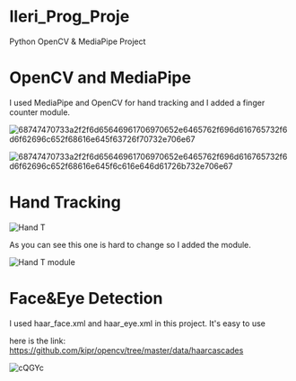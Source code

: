 # Ileri_Prog_Proje
Python OpenCV &amp; MediaPipe Project

# OpenCV and MediaPipe
I used MediaPipe and OpenCV for hand tracking and I added a finger counter module.

![68747470733a2f2f6d65646961706970652e6465762f696d616765732f6d6f62696c652f68616e645f63726f70732e706e67](https://github.com/Mustitrtk/Ileri_Prog_Proje/assets/80280042/e1c9b84f-389d-476e-9df5-cf85b6312851)

![68747470733a2f2f6d65646961706970652e6465762f696d616765732f6d6f62696c652f68616e645f6c616e646d61726b732e706e67](https://github.com/Mustitrtk/Ileri_Prog_Proje/assets/80280042/353f1b11-8f5a-40cb-8d6c-66c1e52f4ce3)

# Hand Tracking

![Hand T](https://github.com/Mustitrtk/Ileri_Prog_Proje/assets/80280042/7f854f11-530c-409b-ad3a-9d9c11f7e327)

As you can see this one is hard to change so I added the module.

![Hand T module](https://github.com/Mustitrtk/Ileri_Prog_Proje/assets/80280042/4adefd5b-9bbc-4784-9299-3f116e6fd083)

# Face&Eye Detection
I used haar_face.xml and haar_eye.xml in this project. It's easy to use 

here is the link: https://github.com/kipr/opencv/tree/master/data/haarcascades

![cQGYc](https://github.com/Mustitrtk/Ileri_Prog_Proje/assets/80280042/092e1a21-60d1-43d3-a78b-d7d8e6b999ee)
